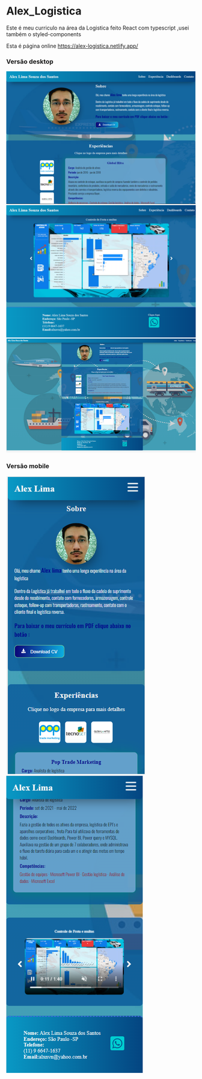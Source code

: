 # Alex_Logistica

Este é meu curriculo na área da Logistica feito React com typescript ,usei também o styled-components

Esta é página online  https://alex-logistica.netlify.app/


<h3>Versão desktop</h3>
<img src ="./public/image/imageSite1.PNG"><br>
<img src ="./public/image/imageSite2.PNG"><br>
<img src ="./public/image/imageSite5.PNG"><br>

<h3>Versão mobile</h3>
<img src ="./public/image/imageSite3.PNG"><br>
<img src ="./public/image/imageSite4.PNG"><br>

